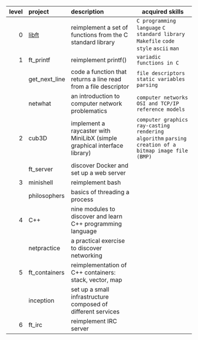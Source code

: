 | level | project | description | acquired skills |
| -----: | :------- | :----------- | ------------ |
| 0 | [libft](https://github.com/itonyluke/libft) | reimplement a set of functions from the C standard library | `C programming language` `C standard library` `Makefile` `code style` `ascii` `man`
| 1 | ft_printf | reimplement printf() | `variadic functions in C` 
|   | get_next_line | code a function that returns a line read from a file descriptor | `file descriptors` `static variables` `parsing`
|   | netwhat | an introduction to computer network problematics | `computer networks` `OSI and TCP/IP reference models`
| 2 | cub3D | implement a raycaster with MiniLibX (simple graphical interface library) | `сomputer graphics` `ray-casting rendering algorithm` `parsing` `creation of a bitmap image file (BMP)`
|   | ft_server | discover Docker and set up a web server |
| 3 | minishell | reimplement bash |
|   | philosophers | basics of threading a process |
| 4 | C++ | nine modules to discover and learn C++ programming language |
|   | netpractice | a practical exercise to discover networking |
| 5 | ft_containers | reimplementation of C++ containers: stack, vector, map |
|   | inception | set up a small infrastructure composed of different services |
| 6 | ft_irc | reimplement IRC server |
